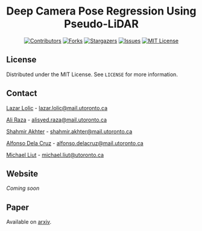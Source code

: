 <div align="center">

# Deep Camera Pose Regression Using Pseudo-LiDAR

[![Contributors][contributors-shield]][contributors-url]
[![Forks][forks-shield]][forks-url]
[![Stargazers][stars-shield]][stars-url]
[![Issues][issues-shield]][issues-url]
[![MIT License][license-shield]][license-url]

</div>
<!-- LICENSE -->

## License

Distributed under the MIT License. See `LICENSE` for more information.

<!-- CONTACT -->

## Contact

[Lazar Lolic](https://www.linkedin.com/in/lazar-lolic/) - lazar.lolic@mail.utoronto.ca

[Ali Raza](https://www.linkedin.com/in/ali-raza-6410ba161/) - alisyed.raza@mail.utoronto.ca

[Shahmir Akhter](https://www.linkedin.com/in/shahmir-akhter-80b553194/) - shahmir.akhter@mail.utoronto.ca

[Alfonso Dela Cruz](https://www.linkedin.com/in/alfonso-dela-cruz-751710199/) - alfonso.delacruz@mail.utoronto.ca

[Michael Liut](https://www.michaelliut.ca/) - michael.liut@utoronto.ca

## Website
*Coming soon*

<!-- MARKDOWN LINKS & IMAGES -->
<!-- https://www.markdownguide.org/basic-syntax/#reference-style-links -->

## Paper
Available on [arxiv](https://arxiv.org/abs/2203.00080).

[contributors-shield]: https://img.shields.io/github/contributors/indoorpositioning/fusionloc
[contributors-url]: https://github.com/indoorpositioning/fusionloc/graphs/contributors
[forks-shield]: https://img.shields.io/github/forks/indoorpositioning/fusionloc
[forks-url]: https://github.com/indoorpositioning/fusionloc/network/members
[stars-shield]: https://img.shields.io/github/stars/indoorpositioning/fusionloc
[stars-url]: https://github.com/indoorpositioning/fusionloc/stargazers
[issues-shield]: https://img.shields.io/github/issues/indoorpositioning/fusionloc
[issues-url]: https://github.com/indoorpositioning/fusionloc/issues
[license-shield]: https://img.shields.io/github/license/indoorpositioning/fusionloc
[license-url]: https://github.com/indoorpositioning/fusionloc/master/LICENSE
